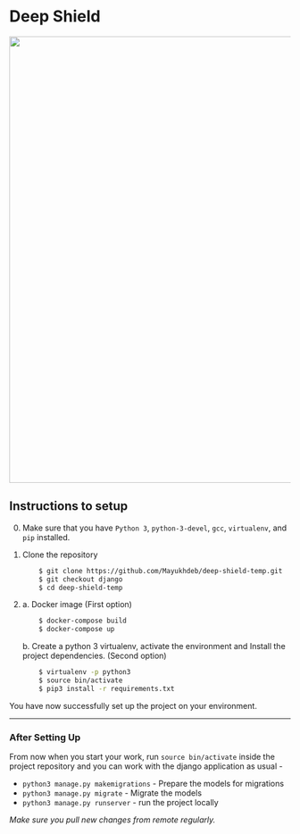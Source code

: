 # Deep Shield

<img src="https://github.com/Mayukhdeb/deep-shield-temp/blob/main/images/banner_large_font.png" width=800>

## Instructions to setup

0. Make sure that you have `Python 3`, `python-3-devel`, `gcc`, `virtualenv`, and `pip` installed.     
1. Clone the repository

    ```bash
        $ git clone https://github.com/Mayukhdeb/deep-shield-temp.git
        $ git checkout django
        $ cd deep-shield-temp
    ```  
2. 
    a. Docker image (First option)  
  
    ```bash  
        $ docker-compose build  
        $ docker-compose up  
    ```  

    b. Create a python 3 virtualenv, activate the environment and Install the project dependencies. (Second option)  

    ```bash
        $ virtualenv -p python3
        $ source bin/activate
        $ pip3 install -r requirements.txt
    ```   

You have now successfully set up the project on your environment. 

---

### After Setting Up
From now when you start your work, run ``source bin/activate`` inside the project repository and you can work with the django application as usual - 

* `python3 manage.py makemigrations` - Prepare the models for migrations
* `python3 manage.py migrate` - Migrate the models
* `python3 manage.py runserver`  - run the project locally

*Make sure you pull new changes from remote regularly.*

